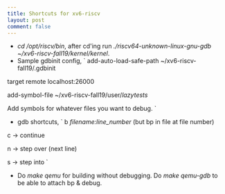 ```yaml
---
title: Shortcuts for xv6-riscv
layout: post
comment: false
---
```

- *cd /opt/riscv/bin*, after cd'ing run *./riscv64-unknown-linux-gnu-gdb ~/xv6-riscv-fall19/kernel/kernel*.
- Sample gdbinit config,
`
add-auto-load-safe-path ~/xv6-riscv-fall19/.gdbinit

target remote localhost:26000

add-symbol-file ~/xv6-riscv-fall19/user/_lazytests_

Add symbols for whatever files you want to debug.
`

- gdb shortcuts,
` 
b *filename:line_number* (but bp in file at file number)

c -> continue

n -> step over (next line)

s -> step into
`

- Do *make qemu* for building without debugging. Do *make qemu-gdb* to be able to attach bp & debug.
